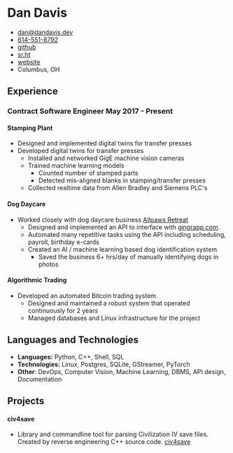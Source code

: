 # Dan Davis
- <dan@dandavis.dev>
- [614-551-8792](tel:6145518792)
- [github](https://github.com/danofsteel32)
- [sr.ht](https://git.sr.ht/~danofsteel32)
- [website](https://dandavis.dev)
- Columbus, OH


## Experience

### <span>Contract Software Engineer</span> <span> May 2017 - Present</span> 

#### Stamping Plant
- Designed and implemented digital twins for transfer presses
- Developed digital twins for transfer presses
  - Installed and networked GigE machine vision cameras
  - Trained machine learning models
    - Counted number of stamped parts
    - Detected mis-aligned blanks in stamping/transfer presses
  - Collected realtime data from Allen Bradley and Siemens PLC's

#### Dog Daycare
- Worked closely with dog daycare business [Allpaws Retreat](https://allpawsretreat.com/)
  - Designed and implemented an API to interface with [gingrapp.com](https://gingrapp.com).
  - Automated many repetitive tasks using the API including scheduling, payroll, birthday e-cards
  - Created an AI / machine learning based dog identification system
  	- Saved the business 6+ hrs/day of manually identifying dogs in photos

#### Algorithmic Trading
- Developed an automated Bitcoin trading system.
  - Designed and maintained a robust system that operated continuously for 2 years
  - Managed databases and Linux infrastructure for the project

## Languages and Technologies
- **Languages:** Python, C++, Shell, SQL
- **Technologies:** Linux, Postgres, SQLite, GStreamer, PyTorch
- **Other**: DevOps, Computer Vision, Machine Learning, DBMS, API design, Documentation 


## Projects

#### civ4save
- Library and commandline tool for parsing Civilization IV save files. Created by reverse engineering
C++ source code. [civ4save](https://github.com/danofsteel32/civ4save)
